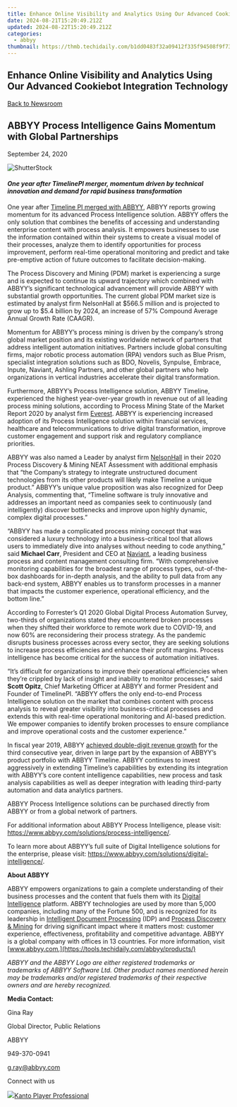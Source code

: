```yaml
---
title: Enhance Online Visibility and Analytics Using Our Advanced Cookiebot Integration Technology
date: 2024-08-21T15:20:49.212Z
updated: 2024-08-22T15:20:49.212Z
categories:
  - abbyy
thumbnail: https://thmb.techidaily.com/b1dd0483f32a09412f335f94508f9f7301d5aa196fe907bac96fdd29e9d8162d.png
---
```


## Enhance Online Visibility and Analytics Using Our Advanced Cookiebot Integration Technology

[Back to Newsroom](https://tools.techidaily.com/abbyy/products/)

## ABBYY Process Intelligence Gains Momentum with Global Partnerships

September 24, 2020

![ShutterStock](https://content.abbyy.com/-/media/project/abbyy/abbyy/branchtemplates/shutterstock_1272462163_1296-x-729.jpg?h=729&iar=0&w=1296)

#### _One year after TimelinePI merger, momentum driven by technical innovation and demand for rapid business transformation_

One year after [Timeline PI merged with ABBYY](https://tools.techidaily.com/abbyy/products/), ABBYY reports growing momentum for its advanced Process Intelligence solution. ABBYY offers the only solution that combines the benefits of accessing and understanding enterprise content with process analysis. It empowers businesses to use the information contained within their systems to create a visual model of their processes, analyze them to identify opportunities for process improvement, perform real-time operational monitoring and predict and take pre-emptive action of future outcomes to facilitate decision-making.

The Process Discovery and Mining (PDM) market is experiencing a surge and is expected to continue its upward trajectory which combined with ABBYY’s significant technological advancement will provide ABBYY with substantial growth opportunities. The current global PDM market size is estimated by analyst firm NelsonHall at $566.5 million and is projected to grow up to $5.4 billion by 2024, an increase of 57% Compound Average Annual Growth Rate (CAAGR).

Momentum for ABBYY’s process mining is driven by the company’s strong global market position and its existing worldwide network of partners that address intelligent automation initiatives. Partners include global consulting firms, major robotic process automation (RPA) vendors such as Blue Prism, specialist integration solutions such as BDO, Novelis, Synpulse, Embrace, Inpute, Naviant, Ashling Partners, and other global partners who help organizations in vertical industries accelerate their digital transformation.

Furthermore, ABBYY’s Process Intelligence solution, ABBYY Timeline, experienced the highest year-over-year growth in revenue out of all leading process mining solutions, according to Process Mining State of the Market Report 2020 by analyst firm [Everest](https://www.everestgrp.com/2020-07-process-mining-market-more-than-doubles-in-revenue-and-client-base-in-2019everest-group-press-release-.html). ABBYY is experiencing increased adoption of its Process Intelligence solution within financial services, healthcare and telecommunications to drive digital transformation, improve customer engagement and support risk and regulatory compliance priorities.

ABBYY was also named a Leader by analyst firm [NelsonHall](https://tools.techidaily.com/abbyy/products/) in their 2020 Process Discovery & Mining NEAT Assessment with additional emphasis that “the Company’s strategy to integrate unstructured document technologies from its other products will likely make Timeline a unique product.” ABBYY’s unique value proposition was also recognized for Deep Analysis, commenting that, “Timeline software is truly innovative and addresses an important need as companies seek to continuously (and intelligently) discover bottlenecks and improve upon highly dynamic, complex digital processes.”

“ABBYY has made a complicated process mining concept that was considered a luxury technology into a business-critical tool that allows users to immediately dive into analyses without needing to code anything,” said **Michael Carr**, President and CEO at [Naviant](http://www.naviant.com/), a leading business process and content management consulting firm. “With comprehensive monitoring capabilities for the broadest range of process types, out-of-the-box dashboards for in-depth analysis, and the ability to pull data from any back-end system, ABBYY enables us to transform processes in a manner that impacts the customer experience, operational efficiency, and the bottom line.”

According to Forrester’s Q1 2020 Global Digital Process Automation Survey, two-thirds of organizations stated they encountered broken processes when they shifted their workforce to remote work due to COVID-19, and now 60% are reconsidering their process strategy. As the pandemic disrupts business processes across every sector, they are seeking solutions to increase process efficiencies and enhance their profit margins. Process intelligence has become critical for the success of automation initiatives.

“It’s difficult for organizations to improve their operational efficiencies when they’re crippled by lack of insight and inability to monitor processes,” said **Scott Opitz**, Chief Marketing Officer at ABBYY and former President and Founder of TimelinePI. “ABBYY offers the only end-to-end Process Intelligence solution on the market that combines content with process analysis to reveal greater visibility into business-critical processes and extends this with real-time operational monitoring and AI-based prediction. We empower companies to identify broken processes to ensure compliance and improve operational costs and the customer experience.”

In fiscal year 2019, ABBYY [achieved double-digit revenue growth](https://tools.techidaily.com/abbyy/products/) for the third consecutive year, driven in large part by the expansion of ABBYY’s product portfolio with ABBYY Timeline. ABBYY continues to invest aggressively in extending Timeline’s capabilities by extending its integration with ABBYY’s core content intelligence capabilities, new process and task analysis capabilities as well as deeper integration with leading third-party automation and data analytics partners.

ABBYY Process Intelligence solutions can be purchased directly from ABBYY or from a global network of partners.

For additional information about ABBYY Process Intelligence, please visit: <https://www.abbyy.com/solutions/process-intelligence/>.

To learn more about ABBYY’s full suite of Digital Intelligence solutions for the enterprise, please visit: <https://www.abbyy.com/solutions/digital-intelligence/>.

**About ABBYY**

ABBYY empowers organizations to gain a complete understanding of their business processes and the content that fuels them with its [Digital Intelligence](https://tools.techidaily.com/abbyy/products/) platform. ABBYY technologies are used by more than 5,000 companies, including many of the Fortune 500, and is recognized for its leadership in [Intelligent Document Processing](https://tools.techidaily.com/abbyy/products/) (IDP) and [Process Discovery & Mining](https://tools.techidaily.com/abbyy/products/) for driving significant impact where it matters most: customer experience, effectiveness, profitability and competitive advantage. ABBYY is a global company with offices in 13 countries. For more information, visit [www.abbyy.com.](https://tools.techidaily.com/abbyy/products/)

_ABBYY and the ABBYY Logo are either registered trademarks or trademarks of ABBYY Software Ltd. Other product names mentioned herein may be trademarks and/or registered trademarks of their respective owners and are hereby recognized._

**Media Contact:**

Gina Ray

Global Director, Public Relations

ABBYY

949-370-0941

[g.ray@abbyy.com](https://tools.techidaily.com/abbyy/products/)

Connect with us

<ins class="adsbygoogle"
     style="display:block"
     data-ad-format="autorelaxed"
     data-ad-client="ca-pub-7571918770474297"
     data-ad-slot="1223367746"></ins>



<ins class="adsbygoogle"
     style="display:block"
     data-ad-client="ca-pub-7571918770474297"
     data-ad-slot="8358498916"
     data-ad-format="auto"
     data-full-width-responsive="true"></ins>

<!-- affiliate ads begin -->
<a href="https://secure.2checkout.com/order/checkout.php?PRODS=4742929&QTY=1&AFFILIATE=108875&CART=1"><img src="https://secure.avangate.com/images/merchant/e09fdffe648a30658a9657bbed7b2388/products/boxshot(2).png" border="0">Kanto Player Professional</a>
<!-- affiliate ads end -->